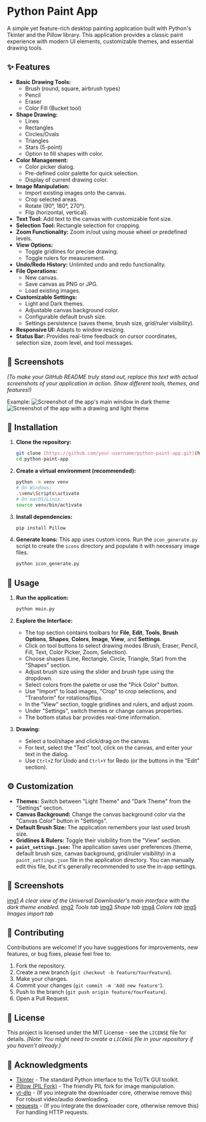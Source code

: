 # Python Paint App

A simple yet feature-rich desktop painting application built with Python's Tkinter and the Pillow library. This application provides a classic paint experience with modern UI elements, customizable themes, and essential drawing tools.

## ✨ Features

* **Basic Drawing Tools:**
    * Brush (round, square, airbrush types)
    * Pencil
    * Eraser
    * Color Fill (Bucket tool)
* **Shape Drawing:**
    * Lines
    * Rectangles
    * Circles/Ovals
    * Triangles
    * Stars (5-point)
    * Option to fill shapes with color.
* **Color Management:**
    * Color picker dialog.
    * Pre-defined color palette for quick selection.
    * Display of current drawing color.
* **Image Manipulation:**
    * Import existing images onto the canvas.
    * Crop selected areas.
    * Rotate (90°, 180°, 270°).
    * Flip (horizontal, vertical).
* **Text Tool:** Add text to the canvas with customizable font size.
* **Selection Tool:** Rectangle selection for cropping.
* **Zoom Functionality:** Zoom in/out using mouse wheel or predefined levels.
* **View Options:**
    * Toggle gridlines for precise drawing.
    * Toggle rulers for measurement.
* **Undo/Redo History:** Unlimited undo and redo functionality.
* **File Operations:**
    * New canvas.
    * Save canvas as PNG or JPG.
    * Load existing images.
* **Customizable Settings:**
    * Light and Dark themes.
    * Adjustable canvas background color.
    * Configurable default brush size.
    * Settings persistence (saves theme, brush size, grid/ruler visibility).
* **Responsive UI:** Adapts to window resizing.
* **Status Bar:** Provides real-time feedback on cursor coordinates, selection size, zoom level, and tool messages.

## 📸 Screenshots

*(To make your GitHub README truly stand out, replace this text with actual screenshots of your application in action. Show different tools, themes, and features!)*

Example:
![Screenshot of the app's main window in dark theme](path/to/your/screenshot1.png)
![Screenshot of the app with a drawing and light theme](path/to/your/screenshot2.png)

## 🚀 Installation

1.  **Clone the repository:**
    ```bash
    git clone [https://github.com/your-username/python-paint-app.git](https://github.com/your-username/python-paint-app.git)
    cd python-paint-app
    ```

2.  **Create a virtual environment (recommended):**
    ```bash
    python -m venv venv
    # On Windows:
    .\venv\Scripts\activate
    # On macOS/Linux:
    source venv/bin/activate
    ```

3.  **Install dependencies:**
    ```bash
    pip install Pillow
    ```

4.  **Generate Icons:**
    This app uses custom icons. Run the `icon_generate.py` script to create the `icons` directory and populate it with necessary image files.
    ```bash
    python icon_generate.py
    ```

## 🎨 Usage

1.  **Run the application:**
    ```bash
    python main.py
    ```

2.  **Explore the Interface:**
    * The top section contains toolbars for **File**, **Edit**, **Tools**, **Brush Options**, **Shapes**, **Colors**, **Image**, **View**, and **Settings**.
    * Click on tool buttons to select drawing modes (Brush, Eraser, Pencil, Fill, Text, Color Picker, Zoom, Selection).
    * Choose shapes (Line, Rectangle, Circle, Triangle, Star) from the "Shapes" section.
    * Adjust brush size using the slider and brush type using the dropdown.
    * Select colors from the palette or use the "Pick Color" button.
    * Use "Import" to load images, "Crop" to crop selections, and "Transform" for rotations/flips.
    * In the "View" section, toggle gridlines and rulers, and adjust zoom.
    * Under "Settings", switch themes or change canvas properties.
    * The bottom status bar provides real-time information.

3.  **Drawing:**
    * Select a tool/shape and click/drag on the canvas.
    * For text, select the "Text" tool, click on the canvas, and enter your text in the dialog.
    * Use `Ctrl+Z` for Undo and `Ctrl+Y` for Redo (or the buttons in the "Edit" section).

## ⚙️ Customization

* **Themes:** Switch between "Light Theme" and "Dark Theme" from the "Settings" section.
* **Canvas Background:** Change the canvas background color via the "Canvas Color" button in "Settings".
* **Default Brush Size:** The application remembers your last used brush size.
* **Gridlines & Rulers:** Toggle their visibility from the "View" section.
* **`paint_settings.json`:** The application saves user preferences (theme, default brush size, canvas background, grid/ruler visibility) in a `paint_settings.json` file in the application directory. You can manually edit this file, but it's generally recommended to use the in-app settings.

## 📸 Screenshots

[img1](img1.png)
_A clear view of the Universal Downloader's main interface with the dark theme enabled._
[img2](img2.png)
_Tools tab_
[img3](img3.png)
_Shape tab_
[img4](img4.png)
_Colors tab_
[img5](img5.png)
_Images import tab_

## 🤝 Contributing

Contributions are welcome! If you have suggestions for improvements, new features, or bug fixes, please feel free to:

1.  Fork the repository.
2.  Create a new branch (`git checkout -b feature/YourFeature`).
3.  Make your changes.
4.  Commit your changes (`git commit -m 'Add new feature'`).
5.  Push to the branch (`git push origin feature/YourFeature`).
6.  Open a Pull Request.

## 📄 License

This project is licensed under the MIT License - see the `LICENSE` file for details. *(Note: You might need to create a `LICENSE` file in your repository if you haven't already.)*

## 🙏 Acknowledgments

* [Tkinter](https://docs.python.org/3/library/tkinter.html) - The standard Python interface to the Tcl/Tk GUI toolkit.
* [Pillow (PIL Fork)](https://python-pillow.org/) - The friendly PIL fork for image manipulation.
* [yt-dlp](https://github.com/yt-dlp/yt-dlp) - (If you integrate the downloader core, otherwise remove this) For robust video/audio downloading.
* [requests](https://requests.readthedocs.io/en/latest/) - (If you integrate the downloader core, otherwise remove this) For handling HTTP requests.
